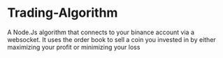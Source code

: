 # Trading-Algorithm
A Node.Js algorithm that connects to your binance account via a websocket. It uses the order book to sell a coin you invested in by either maximizing your profit or minimizing your loss
